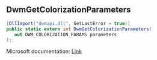 ## DwmGetColorizationParameters

```csharp
[DllImport("dwmapi.dll", SetLastError = true)]
public static extern int DwmGetColorizationParameters(
   out DWM_COLORIZATION_PARAMS parameters
);
```

Microsoft documentation: [Link](https://learn.microsoft.com/en-us/windows/win32/api/dwmapi/nf-dwmapi-dwmgetcolorizationcolor)
